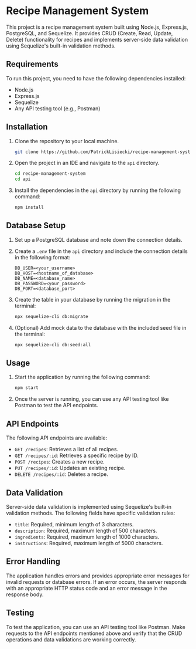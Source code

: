 # Recipe Management System

This project is a recipe management system built using Node.js, Express.js, PostgreSQL, and Sequelize. It provides CRUD (Create, Read, Update, Delete) functionality for recipes and implements server-side data validation using Sequelize's built-in validation methods.

## Requirements

To run this project, you need to have the following dependencies installed:

- Node.js
- Express.js
- Sequelize
- Any API testing tool (e.g., Postman)

## Installation

1. Clone the repository to your local machine.
  
    ```bash
    git clone https://github.com/PatrickLisiecki/recipe-management-system
    ```
     
2. Open the project in an IDE and navigate to the ```api``` directory.

    ```bash
    cd recipe-management-system
    cd api
    ```

3. Install the dependencies in the ```api``` directory by running the following command:

   ```bash
   npm install
   ```

## Database Setup

1. Set up a PostgreSQL database and note down the connection details.
2. Create a ```.env``` file in the ```api``` directory and include the connection details in the following format:

   ```env
   DB_USER=<your_username>
   DB_HOST=<hostname_of_database>
   DB_NAME=<database_name>
   DB_PASSWORD=<your_password>
   DB_PORT=<database_port>
   ```

3. Create the table in your database by running the migration in the terminal:

   ```bash
   npx sequelize-cli db:migrate
   ```

4. (Optional) Add mock data to the database with the included seed file in the terminal:

   ```bash
   npx sequelize-cli db:seed:all
   ```

## Usage

1. Start the application by running the following command:

   ```bash
   npm start
   ```

2. Once the server is running, you can use any API testing tool like Postman to test the API endpoints.



## API Endpoints

The following API endpoints are available:

- `GET /recipes`: Retrieves a list of all recipes.
- `GET /recipes/:id`: Retrieves a specific recipe by ID.
- `POST /recipes`: Creates a new recipe.
- `PUT /recipes/:id`: Updates an existing recipe.
- `DELETE /recipes/:id`: Deletes a recipe.

## Data Validation

Server-side data validation is implemented using Sequelize's built-in validation methods. The following fields have specific validation rules:

- `title`: Required, minimum length of 3 characters.
- `description`: Required, maximum length of 500 characters.
- `ingredients`: Required, maximum length of 1000 characters.
- `instructions`: Required, maximum length of 5000 characters.

## Error Handling

The application handles errors and provides appropriate error messages for invalid requests or database errors. If an error occurs, the server responds with an appropriate HTTP status code and an error message in the response body.

## Testing

To test the application, you can use an API testing tool like Postman. Make requests to the API endpoints mentioned above and verify that the CRUD operations and data validations are working correctly.
